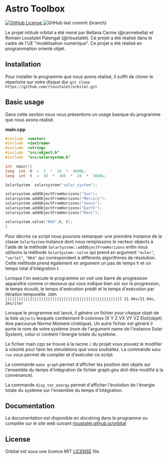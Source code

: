 # Astro Toolbox
 [![GitHub License](https://img.shields.io/github/license/rloustalet/orbital)
](https://simple.wikipedia.org/wiki/MIT_License) ![GitHub last commit (branch)](https://img.shields.io/github/last-commit/rloustalet/orbital/main)


Le projet intitulé orbital a été mené par Bellana Carme (@carmebella) et Romain Loustalet Palengat (@rloustalet). Ce projet a été réalisé dans le cadre de l'UE "modélisation numérique". Ce projet a été réalisé en programmation orienté objet.

## Installation

Pour installer le programme que nous avons réalisé, il suffit de cloner le répertoire sur votre disque dur `git clone https://github.com/rloustalet/orbital.git`
## Basic usage

Dans cette section nous vous présentons un usage basique du programme que nous avons réalisé.

**main.cpp**
```C++
#include  <vector>
#include  <iostream>
#include  <string>
#include  "src/object.h"
#include  "src/solarsystem.h"

int  main(){
long  int  h  =  1  *  24  *  3600L;
long  int  t  =  30  *  365  *  24  *  3600L;

SolarSystem  solarsystem("solar_system");

solarsystem.addObjectFromHorizons("Sun");
solarsystem.addObjectFromHorizons("Mercury");
solarsystem.addObjectFromHorizons("Venus");
solarsystem.addObjectFromHorizons("Earth");
solarsystem.addObjectFromHorizons("Mars");

solarsystem.solve("RK4",h, t);
}
```
Pour décrire ce script nous pouvons remarquer une première instance de la classe `SolarSystem` instance dont nous remplissons le vecteur objects à l'aide de la méthode `SolarSystem::addObjectFromHorizons` enfin nous utilisons la méthode `SolarSystem::solve` qui prend en argument `"euler"`, `"verlet"`, `"RK4"` qui correspondent à différents algorithmes de résolution. Cette méthode prend également en argument un pas de temps h et un temps total d'intégration t.

Lorsque l'on exécute le programme on voit une barre de progression apparaître comme ci-dessous qui vous indique bien sûr sur la progression, le temps écoulé, le temps d'exécution prédit et le temps d'exécution par itération temporelle.
`100% [||||||||||||||||||||||||||||||||||||||||||||||||||] 21.94s/21.94s, 2ms/iter`

Lorsque le programme est lancé, il génère un fichier pour chaque objet de la liste `objects` lesquels contiennent 9 colonnes (X Y   Z   VX  VY  VZ  Etot(objet) Aire parcourue  Norme Moment cinétique).
Un autre fichier est généré il porte le nom de votre système (nom de l'argument name de l'instance Solar System), celui-ci contient l'énergie totale du système.


Le fichier main.cpp se trouve à la racine `/` du projet vous pouvez le modifier à volonté pour faire les simulations que vous souhaitez. La commande `make run` vous permet de compiler et d'exécuter ce script.

La commande `make graph` permet d'afficher les position des objets sur l'ensemble du temps d'intégration (le fichier graph.gnu doit-être modifié à la convenance).

La commande `disp_tot_energy` permet d'afficher l'évolution de l'énergie totale du système sur l'ensemble du temps d'intégration.

## Documentation

La documentation est disponible en docstring dans le programme ou compilée sur le site web suivant [rloustalet.github.io/orbital](https://rloustalet.github.io/orbital/)

## License

Orbital est sous une licence MIT [LICENSE](https://github.com/rloustalet/orbital/blob/main/LICENSE) file.